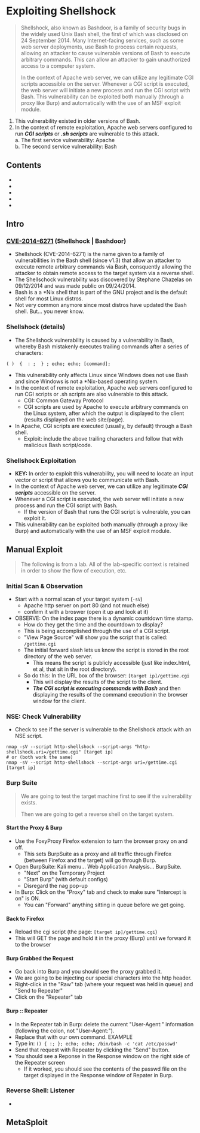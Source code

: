 # Exploiting Shellshock
>Shellshock, also known as Bashdoor, is a family of security bugs in the widely used Unix Bash shell, the first of which was disclosed on 24 September 2014. Many Internet-facing services, such as some web server deployments, use Bash to process certain requests, allowing an attacker to cause vulnerable versions of Bash to execute arbitrary commands. This can allow an attacker to gain unauthorized access to a computer system.
> 
> In the context of Apache web server, we can utilize any legitimate CGI scripts accessible on the server. Whenever a CGI script is executed, the web server will initiate a new process and run the CGI script with Bash. This vulnerability can be exploited both manually (through a proxy like Burp) and automatically with the use of an MSF exploit module.
 
1. This vulnerability existed in older versions of Bash. 
2. In the context of remote exploitation, Apache web servers configured to run **_CGI scripts_** or **_.sh scripts_** are vulnerable to this attack.  
  a. The first service vulnerability: Apache  
  b. The second service vulnerability: Bash  

## Contents 
- [](#)
- [](#)
- [](#)
- [](#)
- [](#)

## Intro

### [CVE-2014-6271](https://github.com/opsxcq/exploit-CVE-2014-6271) (Shellshock | Bashdoor)
- Shellshock (CVE-2014-6271) is the name given to a family of vulnerabilities in the Bash shell (since v1.3) that allow an attacker to execute remote arbitrary commands via Bash, consquently allowing the attacker to obtain remote access to the target system via a reverse shell.
- The Shellschock vulnerability was discovered by Stephane Chazelas on 09/12/2014 and was made public on 09/24/2014.
- Bash is a a *Nix shell that is part of the GNU project and is the default shell for most Linux distros.
- Not very common anymore since most distros have updated the Bash shell. But... you never know.

### Shellshock (details)
- The Shellshock vulnerability is caused by a vulnerability in Bash, whereby Bash mistakenly executes trailing commands after a series of characters:
```
( )  {  : ;  } ; echo; echo; [command];
```
- This vulnerability only affects Linux since Windows does not use Bash and since Windows is not a *Nix-based operating system.
- In the context of remote exploitation, Apache web servers configured to run CGI scripts or .sh scripts are also vulnerable to this attack.
  - CGI: Common Gateway Protocol
  - CGI scripts are used by Apache to execute arbitrary commands on the Linux system, after which the output is displayed to the client (results displayed on the web site/page).
- In Apache, CGI scripts are executed (usually, by default) through a Bash shell.
  - Exploit: include the above trailing characters and follow that with malicious Bash script/code.
 
### Shellshock Exploitation
- **KEY:** In order to exploit this vulnerability, you will need to locate an input vector or script that allows you to communicate with Bash.
- In the context of Apache web server, we can utilize any legitimate **_CGI scripts_** accessible on the server.
- Whenever a CGI script is executed, the web server will initiate a new process and run the CGI script with Bash.
  - If the version of Bash that runs the CGI script is vulnerable, you can exploit it.
- This vulnerability can be exploited both manually (through a proxy like Burp) and automatically with the use of an MSF exploit module.

## Manual Exploit
> The following is from a lab. All of the lab-specific context is retained in order to show the flow of execution, etc. 

### Initial Scan & Observation
- Start with a normal scan of your target system (`-sV`)
  - Apache http server on port 80 (and not much else)
  - confirm it with a broswer (open it up and look at it)
- OBSERVE: On the index page there is a dynamic countdown time stamp.
  - How do they get the time and the countdown to display?
  - This is being accomplished through the use of a CGI script.
  - "View Page Source" will show you the script that is called: `/gettime.cgi`
  - The initial forward slash lets us know the script is stored in the root directory of the web server.
    - This means the script is publicly accessible (just like index.html, et al, that sit in the root directory).
  - So do this: In the URL box of the browser: `[target ip]/gettime.cgi`
    - This will display the results of the script to the client.
    - **_The CGI script is executing commands with Bash_** and then displaying the results of the command executionin the browser window for the client.

### NSE: Check Vulnerability
- Check to see if the server is vulnerable to the Shellshock attack with an NSE script.
```
nmap -sV --script http-shellshock --script-args "http-shellshock.uri=/gettime.cgi" [target ip]
# or (both work the same)
nmap -sV --script http-shellshock --script-args uri=/gettime.cgi  [target ip]
```

### Burp Suite
> We are going to test the target machine first to see if the vulnerability exists.
>
> Then we are going to get a reverse shell on the target system. 

#### Start the Proxy & Burp
- Use the FoxyProxy Firefox extension to turn the browser proxy on and off.
  - This sets BurpSuite as a proxy and all traffic through Firefox (between Firefox and the target) will go through Burp.
- Open BurpSuite: Kali menu... Web Application Analysis... BurpSuite.
  - "Next" on the Temporary Project
  - "Start Burp" (with default configs)
  - Disregard the nag pop-up
- In Burp: Click on the "Proxy" tab and check to make sure "Intercept is on" is ON.
  - You can "Forward" anything sitting in queue before we get going.

#### Back to Firefox
- Reload the cgi script (the page: `[target ip]/gettime.cgi`)
- This will GET the page and hold it in the proxy (Burp) until we forward it to the browser

#### Burp Grabbed the Request
- Go back into Burp and you should see the proxy grabbed it.
- We are going to be injecting our special characters into the http header.
- Right-click in the "Raw" tab (where your request was held in queue) and "Send to Repeater"
- Click on the "Repeater" tab

#### Burp :: Repeater
- In the Repeater tab in Burp: delete the current "User-Agent:" information (following the colon, not "User-Agent:").
- Replace that with our own command.  EXAMPLE
- Type in: `() { :; }; echo; echo; /bin/bash -c 'cat /etc/passwd'`
- Send that request with Repeater by clicking the "Send" button.
- You should see a Reponse in the Response window on the right side of the Repeater screen
  - If it worked, you should see the contents of the passwd file on the target displayed in the Response window of Repater in Burp.
 
### Reverse Shell: Listener
- 





## MetaSploit

### 
